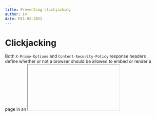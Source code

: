 ```yaml
---
title: Preventing clickjacking
author: i4
date: M11-02-2022
---
```

# Clickjacking

Both `X-Frame-Options` and `Content-Security-Policy` response headers define whether or not a browser should be allowed to embed or render a page in an <iframe> element. For example, setting X-Frame-Options: deny will prevent browsers from rendering your web application in an <iframe> element.
```
# Nginx
add_header X-Frame-Options "sameorigin" always;

# Apache
header always sex X-Frame-Options "sameorigin"

# Content Security Policy
Content-Security-Policy: frame-src https://www.uauth.io
```

